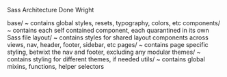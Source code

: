 Sass Architecture Done Wright

  base/ ~ contains global styles, resets, typography, colors, etc
  components/ ~ contains each self contained component, each quarantined in its own Sass file
  layout/ ~ contains styles for shared layout components across views, nav, header, footer, sidebar, etc
  pages/ ~ contains page specific styling, betwixt the nav and footer, excluding any modular
  themes/ ~ contains styling for different themes, if needed
  utils/ ~ contains global mixins, functions, helper selectors
